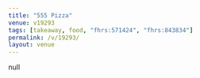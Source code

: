 ```yaml
---
title: "555 Pizza"
venue: v19293
tags: [takeaway, food, "fhrs:571424", "fhrs:843834"]
permalink: /v/19293/
layout: venue
---
```

null